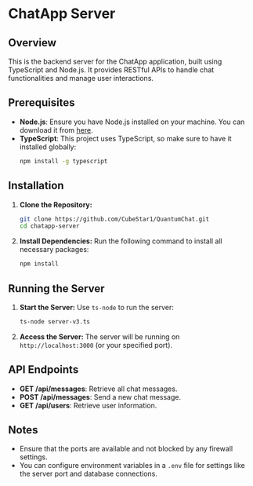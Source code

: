 # ChatApp Server

## Overview

This is the backend server for the ChatApp application, built using TypeScript and Node.js. It provides RESTful APIs to handle chat functionalities and manage user interactions.

## Prerequisites

- **Node.js**: Ensure you have Node.js installed on your machine. You can download it from [here](https://nodejs.org/).
- **TypeScript**: This project uses TypeScript, so make sure to have it installed globally:
  ```bash
  npm install -g typescript
  ```

## Installation

1. **Clone the Repository:**
   ```bash
   git clone https://github.com/CubeStar1/QuantumChat.git
   cd chatapp-server
   ```

2. **Install Dependencies:**
   Run the following command to install all necessary packages:
   ```bash
   npm install
   ```

## Running the Server

1. **Start the Server:**
   Use `ts-node` to run the server:
   ```bash
   ts-node server-v3.ts
   ```

2. **Access the Server:**
   The server will be running on `http://localhost:3000` (or your specified port).

## API Endpoints

- **GET /api/messages**: Retrieve all chat messages.
- **POST /api/messages**: Send a new chat message.
- **GET /api/users**: Retrieve user information.

## Notes

- Ensure that the ports are available and not blocked by any firewall settings.
- You can configure environment variables in a `.env` file for settings like the server port and database connections.


